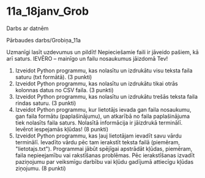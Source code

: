 # 11a_18janv_Grob
Darbs ar datnēm


Pārbaudes darbs/Grobiņa_11a

Uzmanīgi lasīt uzdevumus un pildīt! Nepieciešamie faili ir jāveido pašiem, kā arī saturs. IEVĒRO – mainīgo un failu nosaukumus jāizdomā Tev!
1.	Izveidot Python programmu, kas nolasītu un izdrukātu visu teksta faila saturu (txt formātā). (3 punkti)
2.	Izveidot Python programmu, kas nolasītu un izdrukātu tikai otrās kolonnas datus no CSV faila. (3 punkti)
3.	Izveidot Python programmu, kas nolasītu un izdrukātu trešās teksta faila rindas saturu. (3 punkti)
4.	Izveidot Python programmu, kur  lietotājs ievada gan faila nosaukumu, gan faila formātu (paplašinājumu), un atkarībā no faila paplašinājuma tiek nolasīts faila saturs.  Nolasītā informācija ir jāizdrukā terminālī. Ievērot iespejamās kļūdas! (8 punkti)
5.	Izveidot Python programmu, kas ļauj lietotājam ievadīt savu vārdu terminālī. Ievadīto vārdu pēc tam ierakstīt teksta failā (piemēram, "lietotajs.txt"). Programmai jābūt spējīgai apstrādāt kļūdas, piemēram, faila nepieejamību vai rakstīšanas problēmas. Pēc ierakstīšanas izvadīt paziņojumu par veiksmīgu darbību vai kļūdu gadījumā attiecīgu kļūdas ziņojumu. (8 punkti)
